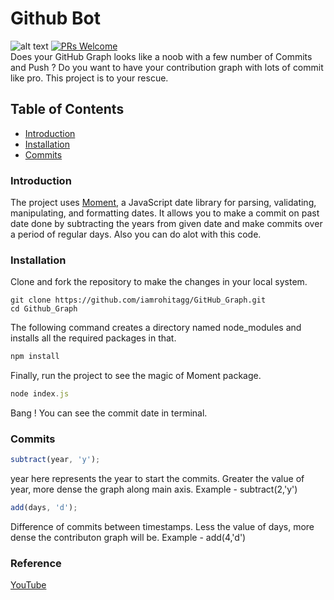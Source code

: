 # Github Bot

![alt text](https://img.shields.io/npm/v/moment.svg?style=flat 'moment')
[![PRs Welcome](https://img.shields.io/badge/PRs-welcome-brightgreen.svg?style=flat-square)](http://makeapullrequest.com)<br>
Does your GitHub Graph looks like a noob with a few number of Commits and Push ? Do you want to have your contribution graph with lots of commit like pro. This project is to your rescue.

## Table of Contents

- [Introduction](#introduction)
- [Installation](#installation)
- [Commits](#frequency)

### Introduction

The project uses [Moment](https://www.npmjs.com/package/moment), a JavaScript date library for parsing, validating, manipulating, and formatting dates. It allows you to make a commit on past date done by subtracting the years from given date and make commits over a period of regular days. Also you can do alot with this code.

### Installation

Clone and fork the repository to make the changes in your local system.

```git-bash
git clone https://github.com/iamrohitagg/GitHub_Graph.git
cd Github_Graph
```

The following command creates a directory named node_modules and installs all the required packages in that.

```javascript
npm install
```

Finally, run the project to see the magic of Moment package.

```javascript
node index.js
```

Bang !
You can see the commit date in terminal.

### Commits

```javascript
subtract(year, 'y');
```

year here represents the year to start the commits. Greater the value of year, more dense the graph along main axis. Example - subtract(2,'y')

```javascript
add(days, 'd');
```

Difference of commits between timestamps. Less the value of days, more dense the contributon graph will be. Example - add(4,'d')

### Reference

[YouTube](https://www.youtube.com/watch?v=2q--gA97caM)
